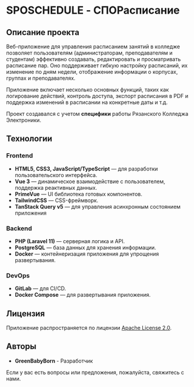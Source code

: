 # SPOSCHEDULE - СПОРасписание

## Описание проекта

Веб-приложение для управления расписанием занятий в колледже позволяет пользователям (администраторам, преподавателям и студентам) эффективно создавать, редактировать и просматривать расписание пар. Оно поддерживает гибкую настройку расписаний, их изменение по дням недели, отображение информации о корпусах, группах и преподавателях.

Приложение включает несколько основных функций, таких как логирование действий, контроль доступа, экспорт расписания в PDF и поддержка изменений в расписании на конкретные даты и т.д.

Проект создавался с учетом **специфики** работы Рязанского Колледжа Электроники.

## Технологии

### Frontend

- **HTML5, CSS3, JavaScript/TypeScript** — для разработки пользовательского интерфейса.
- **Vue 3** — динамическое взаимодействие с пользователем, поддержка реактивных данных.
- **PrimeVue** — UI библиотека готовых компонентов.
- **TailwindCSS** — CSS-фреймворк.
- **TanStack Query v5** — для управления асинхронным состоянием приложения

### Backend

- **PHP (Laravel 11)** — серверная логика и API.
- **PostgreSQL** — база данных для хранения информации.
- **Docker** — контейнеризация приложения для упрощения развертывания.

### DevOps

- **GitLab** — для CI/CD.
- **Docker Compose** — для развертывания приложения.


## Лицензия

Приложение распространяется по лицензии [Apache License 2.0](LICENSE).

## Авторы

- **GreenBabyBorn** - Разработчик

Если у вас есть вопросы или предложения, пожалуйста, свяжитесь с нами.
